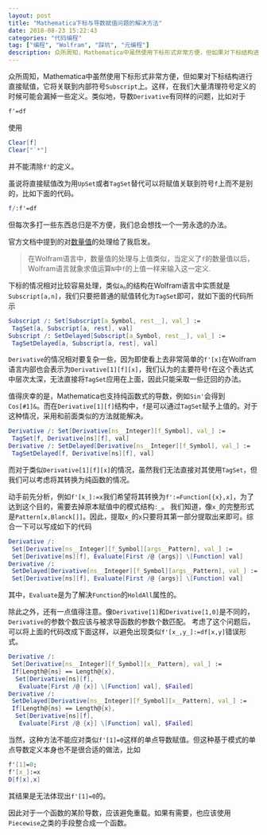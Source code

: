 ```yaml
---
layout: post
title: "Mathematica下标与导数赋值问题的解决方法"
date: 2018-08-23 15:22:43
categories: "代码编程"
tag: ["编程", "Wolfram", "踩坑", "元编程"]
description: 众所周知，Mathematica中虽然使用下标形式非常方便，但如果对下标结构进行直接赋值，它将关联到内部符号 Subscript 上。这样，在我们大量清理符号定义的时候可能会漏掉一些定义。
---
```


众所周知，Mathematica中虽然使用下标形式非常方便，但如果对下标结构进行直接赋值，它将关联到内部符号`Subscript`上。这样，在我们大量清理符号定义的时候可能会漏掉一些定义。类似地，导数`Derivative`有同样的问题，比如对于

<!--more-->

```mathematica
f'=df
```

使用

```mathematica
Clear[f]
Clear["`*"]
```

并不能清除`f'`的定义。 

虽说将直接赋值改为用`UpSet`或者`TagSet`替代可以将赋值关联到符号`f`上而不是别的，比如下面的代码。

```mathematica
f/:f'=df
```

但每次多打一些东西总归是不方便，我们总会想找一个一劳永逸的办法。

官方文档中提到的对[数量值](http://reference.wolfram.com/language/tutorial/DefiningNumericalValues.html)的处理给了我启发。

> 在Wolfram语言中，数量值的处理与上值类似，当定义了`f`的数量值以后，Wolfram语言就象求值运算`N`中`f`的上值一样来输入这一定义.

下标的情况相对比较容易处理，类似<code><span>a</span><sub>n</sub></code>的结构在Wolfram语言中实质就是`Subscript[a,n]`，我们只要把普通的赋值转化为`TagSet`即可，就如下面的代码所示

```mathematica
Subscript /: Set[Subscript[a_Symbol, rest__], val_] := 
 TagSet[a, Subscript[a, rest], val]
Subscript /: SetDelayed[Subscript[a_Symbol, rest__], val_] := 
 TagSetDelayed[a, Subscript[a, rest], val]
```

`Derivative`的情况相对要复杂一些，因为即使看上去非常简单的`f'[x]`在Wolfram语言内部也会表示为`Derivative[1][f][x]`，我们认为的主要符号`f`在这个表达式中层次太深，无法直接将`TagSet`应用在上面，因此只能采取一些迂回的办法。

值得庆幸的是，Mathematica也支持纯函数式的导数，例如`Sin'`会得到`Cos[#1]&`。而在`Derivative[1][f]`结构中，`f`是可以通过`TagSet`赋予上值的。对于这种情况，采用和前面类似的方法就能解决。

```mathematica
Derivative /: Set[Derivative[ns__Integer][f_Symbol], val_] := 
 TagSet[f, Derivative[ns][f], val]
Derivative /: SetDelayed[Derivative[ns__Integer][f_Symbol], val_] := 
 TagSetDelayed[f, Derivative[ns][f], val]
```

而对于类似`Derivative[1][f][x]`的情况，虽然我们无法直接对其使用`TagSet`，但我们可以考虑将其转换为纯函数的情况。

动手前先分析，例如`f'[x_]:=x`我们希望将其转换为`f':=Function[{x},x]`，为了达到这个目的，需要去掉原本赋值中的模式结构`:_`。
我们知道，像`x_`的完整形式是`Pattern[x,Blanck[]]`。因此，提取`x_`的`x`只要将其第一部分提取出来即可。综合一下可以写成如下的代码

```mathematica
Derivative /: 
 Set[Derivative[ns__Integer][f_Symbol][args__Pattern], val_] := 
 Set[Derivative[ns][f], Evaluate[First /@ {args}] \[Function] val]
Derivative /: 
 SetDelayed[Derivative[ns__Integer][f_Symbol][args__Pattern], val_] := 
 Set[Derivative[ns][f], Evaluate[First /@ {args}] \[Function] val]
```

其中，`Evaluate`是为了解决`Function`的`HoldAll`属性的。

除此之外，还有一点值得注意。像`Derivative[1]`和`Derivative[1,0]`是不同的，`Derivative`的参数个数应该与被求导函数的参数个数匹配。
考虑了这个问题后，可以将上面的代码改成下面这样，以避免出现类似`f'[x_,y_]:=df[x,y]`错误形式。

```mathematica
Derivative /: 
 Set[Derivative[ns__Integer][f_Symbol][x__Pattern], val_] := 
 If[Length@{ns} == Length@{x}, 
  Set[Derivative[ns][f], 
   Evaluate[First /@ {x}] \[Function] val], $Failed]
Derivative /: 
 SetDelayed[Derivative[ns__Integer][f_Symbol][x__Pattern], val_] := 
 If[Length@{ns} == Length@{x}, 
  Set[Derivative[ns][f], 
   Evaluate[First /@ {x}] \[Function] val], $Failed]
```

当然，这种方法不能应对类似`f'[1]=0`这样的单点导数赋值。但这种基于模式的单点导数定义本身也不是很合适的做法，比如

```mathematica
f'[1]=0;
f'[x_]:=x
D[f[x],x]
```

其结果是无法体现出`f'[1]=0`的。

因此对于一个函数的某阶导数，应该避免重载。如果有需要，也应该使用`Piecewise`之类的手段整合成一个函数。

